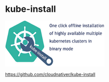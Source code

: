 # kube-install



<img src="/图库/kube-install-logo.jpeg"  width="320" height="150" >

https://github.com/cloudnativer/kube-install
